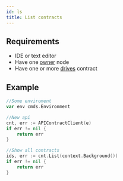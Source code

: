 ```yaml
---
id: ls
title: List contracts
---
```


## Requirements

- IDE or text editor
- Have one [owner](../../roles/owner.md) node
- Have one or more [drives](../../built_in_features/drive/overview.md) contract

## Example

```go
//Some enviroment
var env cmds.Environment

//New api
cnt, err := APIContractClient(e)
if err != nil {
	return err
}

//Show all contracts
ids, err := cnt.List(context.Background())
if err != nil {
	return err
}
```
